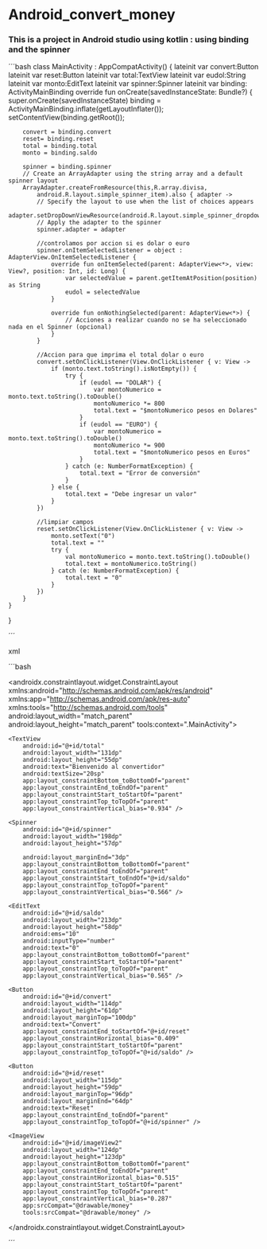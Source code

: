 # Android_convert_money
### This is a project in Android studio using kotlin : using binding and the spinner

´´´bash
class MainActivity : AppCompatActivity() {
    lateinit var convert:Button
    lateinit var  reset:Button
    lateinit var  total:TextView
    lateinit var eudol:String
    lateinit var monto:EditText
    lateinit var spinner:Spinner
    lateinit var  binding: ActivityMainBinding
    override fun onCreate(savedInstanceState: Bundle?) {
        super.onCreate(savedInstanceState)
        binding = ActivityMainBinding.inflate(getLayoutInflater());
        setContentView(binding.getRoot());

        convert = binding.convert
        reset= binding.reset
        total = binding.total
        monto = binding.saldo

        spinner = binding.spinner
        // Create an ArrayAdapter using the string array and a default spinner layout
        ArrayAdapter.createFromResource(this,R.array.divisa,
            android.R.layout.simple_spinner_item).also { adapter ->
            // Specify the layout to use when the list of choices appears
            adapter.setDropDownViewResource(android.R.layout.simple_spinner_dropdown_item)
            // Apply the adapter to the spinner
            spinner.adapter = adapter

            //controlamos por accion si es dolar o euro
            spinner.onItemSelectedListener = object : AdapterView.OnItemSelectedListener {
                override fun onItemSelected(parent: AdapterView<*>, view: View?, position: Int, id: Long) {
                    var selectedValue = parent.getItemAtPosition(position) as String
                    eudol = selectedValue
                }

                override fun onNothingSelected(parent: AdapterView<*>) {
                    // Acciones a realizar cuando no se ha seleccionado nada en el Spinner (opcional)
                }
            }

            //Accion para que imprima el total dolar o euro
            convert.setOnClickListener(View.OnClickListener { v: View ->
                if (monto.text.toString().isNotEmpty()) {
                    try {
                        if (eudol == "DOLAR") {
                            var montoNumerico = monto.text.toString().toDouble()
                            montoNumerico *= 800
                            total.text = "$montoNumerico pesos en Dolares"
                        }
                        if (eudol == "EURO") {
                            var montoNumerico = monto.text.toString().toDouble()
                            montoNumerico *= 900
                            total.text = "$montoNumerico pesos en Euros"
                        }
                    } catch (e: NumberFormatException) {
                        total.text = "Error de conversión"
                    }
                } else {
                    total.text = "Debe ingresar un valor"
                }
            })

            //limpiar campos
            reset.setOnClickListener(View.OnClickListener { v: View ->
                monto.setText("0")
                total.text = ""
                try {
                    val montoNumerico = monto.text.toString().toDouble()
                    total.text = montoNumerico.toString()
                } catch (e: NumberFormatException) {
                    total.text = "0"
                }
            })
        }
    }
}

´´´

xml

´´´bash

<?xml version="1.0" encoding="utf-8"?>
<androidx.constraintlayout.widget.ConstraintLayout xmlns:android="http://schemas.android.com/apk/res/android"
    xmlns:app="http://schemas.android.com/apk/res-auto"
    xmlns:tools="http://schemas.android.com/tools"
    android:layout_width="match_parent"
    android:layout_height="match_parent"
    tools:context=".MainActivity">

    <TextView
        android:id="@+id/total"
        android:layout_width="131dp"
        android:layout_height="55dp"
        android:text="Bienvenido al convertidor"
        android:textSize="20sp"
        app:layout_constraintBottom_toBottomOf="parent"
        app:layout_constraintEnd_toEndOf="parent"
        app:layout_constraintStart_toStartOf="parent"
        app:layout_constraintTop_toTopOf="parent"
        app:layout_constraintVertical_bias="0.934" />

    <Spinner
        android:id="@+id/spinner"
        android:layout_width="198dp"
        android:layout_height="57dp"

        android:layout_marginEnd="3dp"
        app:layout_constraintBottom_toBottomOf="parent"
        app:layout_constraintEnd_toEndOf="parent"
        app:layout_constraintStart_toEndOf="@+id/saldo"
        app:layout_constraintTop_toTopOf="parent"
        app:layout_constraintVertical_bias="0.566" />

    <EditText
        android:id="@+id/saldo"
        android:layout_width="213dp"
        android:layout_height="58dp"
        android:ems="10"
        android:inputType="number"
        android:text="0"
        app:layout_constraintBottom_toBottomOf="parent"
        app:layout_constraintStart_toStartOf="parent"
        app:layout_constraintTop_toTopOf="parent"
        app:layout_constraintVertical_bias="0.565" />

    <Button
        android:id="@+id/convert"
        android:layout_width="114dp"
        android:layout_height="61dp"
        android:layout_marginTop="100dp"
        android:text="Convert"
        app:layout_constraintEnd_toStartOf="@+id/reset"
        app:layout_constraintHorizontal_bias="0.409"
        app:layout_constraintStart_toStartOf="parent"
        app:layout_constraintTop_toTopOf="@+id/saldo" />

    <Button
        android:id="@+id/reset"
        android:layout_width="115dp"
        android:layout_height="59dp"
        android:layout_marginTop="96dp"
        android:layout_marginEnd="64dp"
        android:text="Reset"
        app:layout_constraintEnd_toEndOf="parent"
        app:layout_constraintTop_toTopOf="@+id/spinner" />

    <ImageView
        android:id="@+id/imageView2"
        android:layout_width="124dp"
        android:layout_height="123dp"
        app:layout_constraintBottom_toBottomOf="parent"
        app:layout_constraintEnd_toEndOf="parent"
        app:layout_constraintHorizontal_bias="0.515"
        app:layout_constraintStart_toStartOf="parent"
        app:layout_constraintTop_toTopOf="parent"
        app:layout_constraintVertical_bias="0.287"
        app:srcCompat="@drawable/money"
        tools:srcCompat="@drawable/money" />

</androidx.constraintlayout.widget.ConstraintLayout>

´´´



